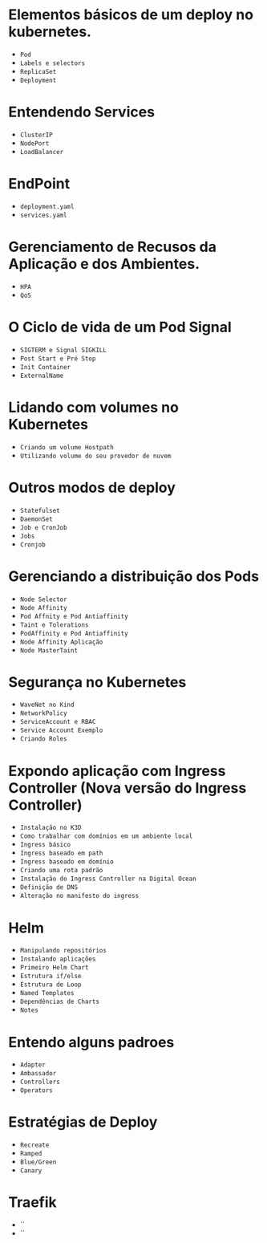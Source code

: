 # Elementos básicos  de um deploy no kubernetes.

- `Pod`
- `Labels e selectors`
- `ReplicaSet`
- `Deployment`

# Entendendo Services

- `ClusterIP`
- `NodePort`
- `LoadBalancer`

# EndPoint
 
 - `deployment.yaml`
 - `services.yaml`

# Gerenciamento de Recusos da Aplicação e dos Ambientes.

- `HPA`
- `QoS`

# O Ciclo de vida de um Pod Signal 

- `SIGTERM e Signal SIGKILL`
- `Post Start e Pré Stop`
- `Init Container`
- `ExternalName`

# Lidando com volumes no Kubernetes

 - `Criando um volume Hostpath`
 - `Utilizando volume do seu provedor de nuvem`

# Outros modos de deploy

- `Statefulset`
- `DaemonSet`
- `Job e CronJob`
- `Jobs`
- `Cronjob`

# Gerenciando a distribuição dos Pods

- `Node Selector`
- `Node Affinity`
- `Pod Affnity e Pod Antiaffinity`
- `Taint e Tolerations`
- `PodAffinity e Pod Antiaffinity`
- `Node Affinity Aplicação`
- `Node MasterTaint`

# Segurança no Kubernetes

- `WaveNet no Kind`
- `NetworkPolicy`
- `ServiceAccount e RBAC`
- `Service Account Exemplo`
- `Criando Roles`

# Expondo aplicação com Ingress Controller (Nova versão do Ingress Controller)

- `Instalação no K3D`
- `Como trabalhar com domínios em um ambiente local`
- `Ingress básico`
- `Ingress baseado em path`
- `Ingress baseado em domínio`
- `Criando uma rota padrão`
- `Instalação do Ingress Controller na Digital Ocean`
- `Definição de DNS`
- `Alteração no manifesto do ingress`

# Helm

- `Manipulando repositórios`
- `Instalando aplicações`
- `Primeiro Helm Chart`
- `Estrutura if/else`
- `Estrutura de Loop`
- `Named Templates`
- `Dependências de Charts`
- `Notes`

# Entendo alguns padroes

- `Adapter`
- `Ambassador`
- `Controllers`
- `Operators`
# Estratégias de Deploy

- `Recreate`
- `Ramped`
- `Blue/Green`
- `Canary`
# Traefik

- ``
- ``

